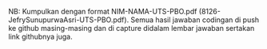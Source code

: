 NB: Kumpulkan dengan format NIM-NAMA-UTS-PBO.pdf (8126-JefrySunupurwaAsri-UTS-PBO.pdf). Semua hasil jawaban codingan di push ke github masing-masing dan di capture didalam lembar jawaban sertakan link githubnya juga.